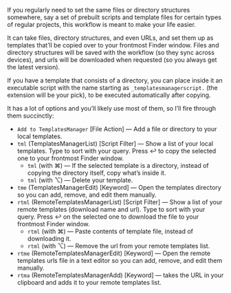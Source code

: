 If you regularly need to set the same files or directory structures somewhere, say a set of prebuilt scripts and template files for certain types of regular projects, this workflow is meant to make your life easier.


It can take files, directory structures, and even URLs, and set them up as templates that’ll be copied over to your frontmost Finder window. Files and directory structures will be saved with the workflow (so they sync across devices), and urls will be downloaded when requested (so you always get the latest version).


If you have a template that consists of a directory, you can place inside it an executable script with the name starting as `_templatesmanagerscript.` (the extension will be your pick), to be executed automatically after copying.


It has a lot of options and you’ll likely use most of them, so I’ll fire through them succinctly:


+ `Add to TemplatesManager` [File Action] — Add a file or directory to your local templates.
+ `tml` (TemplatesManagerList) [Script Filter] — Show a list of your local templates. Type to sort with your query. Press ↩ to copy the selected one to your frontmost Finder window.
    + `tml` (with ⌘) — If the selected template is a directory, instead of copying the directory itself, copy what’s inside it.
    + `tml` (with ⌥) — Delete your template.
+ `tme` (TemplatesManagerEdit) [Keyword] — Open the templates directory so you can add, remove, and edit them manually.
+ `rtml` (RemoteTemplatesManagerList) [Script Filter] — Show a list of your remote templates (download name and url). Type to sort with your query. Press ↩ on the selected one to download the file to your frontmost Finder window.
    + `rtml` (with ⌘) — Paste contents of template file, instead of downloading it.
    + `rtml` (with ⌥) — Remove the url from your remote templates list.
+ `rtme` (RemoteTemplatesManagerEdit) [Keyword] — Open the remote templates urls file in a text editor so you can add, remove, and edit them manually.
+ `rtma` (RemoteTemplatesManagerAdd) [Keyword] — takes the URL in your clipboard and adds it to your remote templates list.
